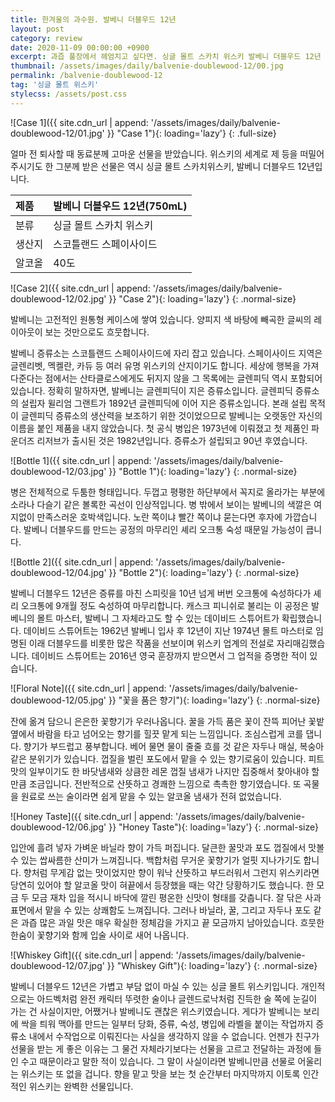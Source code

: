 ```yaml
---
title: 한겨울의 과수원. 발베니 더블우드 12년
layout: post
category: review
date: 2020-11-09 00:00:00 +0900
excerpt: 과즙 풀장에서 헤엄치고 싶다면. 싱글 몰트 스카치 위스키 발베니 더블우드 12년 리뷰.
thumbnail: /assets/images/daily/balvenie-doublewood-12/00.jpg
permalink: /balvenie-doublewood-12
tag: '싱글 몰트 위스키'
stylecss: /assets/post.css
---
```


![Case 1]({{ site.cdn_url | append: '/assets/images/daily/balvenie-doublewood-12/01.jpg' }} "Case 1"){: loading='lazy'}
{: .full-size}

얼마 전 퇴사할 때 동료분께 고마운 선물을 받았습니다. 위스키의 세계로 제 등을 떠밀어 주시기도 한 그분께 받은 선물은 역시 싱글 몰트 스카치위스키, 발베니 더블우드 12년입니다.

|제품|발베니 더블우드 12년(750mL)|
|:---|:---|
|분류|싱글 몰트 스카치 위스키|
|생산지|스코틀랜드 스페이사이드|
|알코올|40도|

![Case 2]({{ site.cdn_url | append: '/assets/images/daily/balvenie-doublewood-12/02.jpg' }} "Case 2"){: loading='lazy'}
{: .normal-size}

발베니는 고전적인 원통형 케이스에 쌓여 있습니다. 양피지 색 바탕에 빼곡한 글씨의 레이아웃이 보는 것만으로도 흐뭇합니다.

발베니 증류소는 스코틀랜드 스페이사이드에 자리 잡고 있습니다. 스페이사이드 지역은 글렌리벳, 멕켈란, 카듀 등 여러 유명 위스키의 산지이기도 합니다. 세상에 행복을 가져다준다는 점에서는 산타클로스에게도 뒤지지 않을 그 목록에는 글렌피딕 역시 포함되어 있습니다. 정확히 말하자면, 발베니는 글렌피딕이 지은 증류소입니다. 글렌피딕 증류소의 설립자 윌리엄 그랜트가 1892년 글렌피딕에 이어 지은 증류소입니다. 본래 설립 목적이 글렌피딕 증류소의 생산력을 보조하기 위한 것이었으므로 발베니는 오랫동안 자신의 이름을 붙인 제품을 내지 않았습니다. 첫 공식 병입은 1973년에 이뤄졌고 첫 제품인 파운더즈 리저브가 출시된 것은 1982년입니다. 증류소가 설립되고 90년 후였습니다.

![Bottle 1]({{ site.cdn_url | append: '/assets/images/daily/balvenie-doublewood-12/03.jpg' }} "Bottle 1"){: loading='lazy'}
{: .normal-size}

병은 전체적으로 두툼한 형태입니다. 두껍고 평평한 하단부에서 꼭지로 올라가는 부분에 소라나 다슬기 같은 볼록한 곡선이 인상적입니다. 병 밖에서 보이는 발베니의 색깔은 여지없이 만족스러운 호박색입니다. 노란 쪽이냐 빨간 쪽이냐 묻는다면 후자에 가깝습니다. 발베니 더블우드를 만드는 공정의 마무리인 셰리 오크통 숙성 때문일 가능성이 큽니다.

![Bottle 2]({{ site.cdn_url | append: '/assets/images/daily/balvenie-doublewood-12/04.jpg' }} "Bottle 2"){: loading='lazy'}
{: .normal-size}

발베니 더블우드 12년은 증류를 마친 스피릿을 10년 넘게 버번 오크통에 숙성하다가 셰리 오크통에 9개월 정도 숙성하여 마무리합니다. 캐스크 피니쉬로 불리는 이 공정은 발베니의 몰트 마스터, 발베니 그 자체라고도 할 수 있는 데이비드 스튜어트가 확립했습니다. 데이비드 스튜어트는 1962년 발베니 입사 후 12년이 지난 1974년 몰트 마스터로 임명된 이래 더블우드를 비롯한 많은 작품을 선보이며 위스키 업계의 전설로 자리매김했습니다. 데이비드 스튜어트는 2016년 영국 훈장까지 받으면서 그 업적을 증명한 적이 있습니다.

![Floral Note]({{ site.cdn_url | append: '/assets/images/daily/balvenie-doublewood-12/05.jpg' }} "꽃을 품은 향기"){: loading='lazy'}
{: .normal-size}

잔에 옮겨 담으니 은은한 꽃향기가 우러나옵니다. 꿀을 가득 품은 꽃이 잔뜩 피어난 꽃밭 옆에서 바람을 타고 넘어오는 향기를 힐끗 맡게 되는 느낌입니다. 조심스럽게 코를 댑니다. 향기가 부드럽고 풍부합니다. 베어 물면 물이 줄줄 흐를 것 같은 자두나 매실, 복숭아 같은 분위기가 있습니다. 껍질을 벌린 포도에서 맡을 수 있는 향기로움이 있습니다. 피트 맛의 일부이기도 한 바닷냄새와 상큼한 레몬 껍질 냄새가 나지만 집중해서 찾아내야 할 만큼 조금입니다. 전반적으로 산뜻하고 경쾌한 느낌으로 촉촉한 향기였습니다. 또 곡물을 원료로 쓰는 술이라면 쉽게 맡을 수 있는 알코올 냄새가 전혀 없었습니다.

![Honey Taste]({{ site.cdn_url | append: '/assets/images/daily/balvenie-doublewood-12/06.jpg' }} "Honey Taste"){: loading='lazy'}
{: .normal-size}

입안에 흘려 넣자 가벼운 바닐라 향이 가득 퍼집니다. 달큰한 꿀맛과 포도 껍질에서 맛볼 수 있는 쌉싸름한 산미가 느껴집니다. 백합처럼 무거운 꽃향기가 얼핏 지나가기도 합니다. 향처럼 무게감 없는 맛이었지만 향이 워낙 산뜻하고 부드러워서 그런지 위스키라면 당연히 있어야 할 알코올 맛이 혀끝에서 등장했을 때는 약간 당황하기도 했습니다. 한 모금 두 모금 재차 입을 적시니 바닥에 깔린 평온한 신맛이 형태를 갖춥니다. 잘 닦은 사과 표면에서 맡을 수 있는 상쾌함도 느껴집니다. 그러나 바닐라, 꿀, 그리고 자두나 포도 같은 과즙 많은 과일 맛은 매우 확실한 정체감을 가지고 끝 모금까지 남아있습니다. 흐뭇한 한숨이 꽃향기와 함께 입술 사이로 새어 나옵니다.

![Whiskey Gift]({{ site.cdn_url | append: '/assets/images/daily/balvenie-doublewood-12/07.jpg' }} "Whiskey Gift"){: loading='lazy'}
{: .normal-size}

발베니 더블우드 12년은 가볍고 부담 없이 마실 수 있는 싱글 몰트 위스키입니다. 개인적으로는 아드벡처럼 완전 캐릭터 뚜렷한 술이나 글렌드로낙처럼 진득한 술 쪽에 눈길이 가는 건 사실이지만, 어쨌거나 발베니도 괜찮은 위스키였습니다. 게다가 발베니는 보리에 싹을 틔워 맥아를 만드는 일부터 당화, 증류, 숙성, 병입에 라벨을 붙이는 작업까지 증류소 내에서 수작업으로 이뤄진다는 사실을 생각하지 않을 수 없습니다. 언젠가 친구가 선물을 받는 게 좋은 이유는 그 물건 자체라기보다는 선물을 고르고 전달하는 과정에 들인 수고 때문이라고 말한 적이 있습니다. 그 말이 사실이라면 발베니만큼 선물로 어울리는 위스키는 또 없을 겁니다. 향을 맡고 맛을 보는 첫 순간부터 마지막까지 이토록 인간적인 위스키는 완벽한 선물입니다.